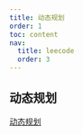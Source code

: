 ```yaml
---
title: 动态规划
order: 1
toc: content
nav:
  title: leecode
  order: 3
---
```


## 动态规划

[动态规划](https://zhuanlan.zhihu.com/p/93857890)
